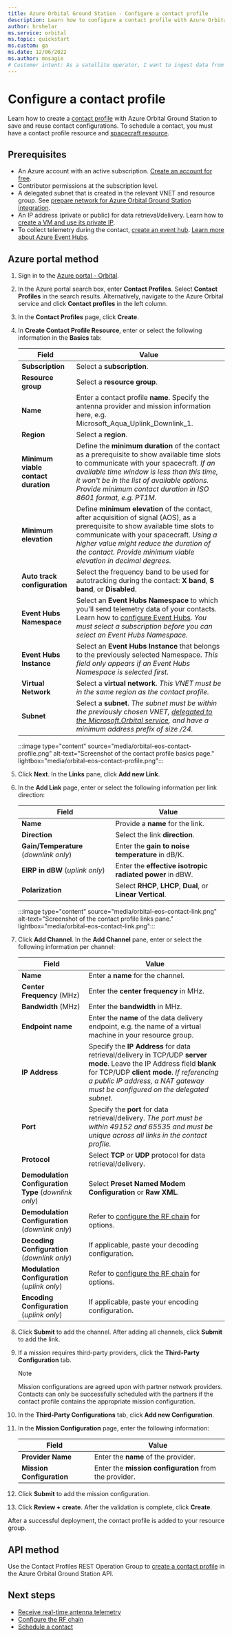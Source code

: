 ```yaml
---
title: Azure Orbital Ground Station - Configure a contact profile
description: Learn how to configure a contact profile with Azure Orbital Ground Station to save and reuse contact configurations.
author: hrshelar
ms.service: orbital
ms.topic: quickstart
ms.custom: ga
ms.date: 12/06/2022
ms.author: mosagie
# Customer intent: As a satellite operator, I want to ingest data from my satellite into Azure.
---
```


# Configure a contact profile

Learn how to create a [contact profile](concepts-contact-profile.md) with Azure Orbital Ground Station to save and reuse contact configurations. To schedule a contact, you must have a contact profile resource and [spacecraft resource](spacecraft-object.md).

## Prerequisites

- An Azure account with an active subscription. [Create an account for free](https://azure.microsoft.com/free/?WT.mc_id=A261C142F).
- Contributor permissions at the subscription level.
- A delegated subnet that is created in the relevant VNET and resource group. See [prepare network for Azure Orbital Ground Station integration](prepare-network.md).
- An IP address (private or public) for data retrieval/delivery. Learn how to [create a VM and use its private IP](/azure/virtual-machines/windows/quick-create-portal).
- To collect telemetry during the contact, [create an event hub](receive-real-time-telemetry.md). [Learn more about Azure Event Hubs](../event-hubs/event-hubs-about.md).

## Azure portal method

1. Sign in to the [Azure portal - Orbital](https://aka.ms/orbital/portal).
2. In the Azure portal search box, enter **Contact Profiles**. Select **Contact Profiles** in the search results. Alternatively, navigate to the Azure Orbital service and click **Contact profiles** in the left column.
3. In the **Contact Profiles** page, click **Create**.
4. In **Create Contact Profile Resource**, enter or select the following information in the **Basics** tab:

   | **Field** | **Value** |
   | --- | --- |
   | **Subscription** | Select a **subscription**. |
   | **Resource group** | Select a **resource group**. |
   | **Name** | Enter a contact profile **name**. Specify the antenna provider and mission information here, e.g. Microsoft_Aqua_Uplink_Downlink_1. |
   | **Region** | Select a **region**. |
   | **Minimum viable contact duration** | Define the **minimum duration** of the contact as a prerequisite to show available time slots to communicate with your spacecraft. _If an available time window is less than this time, it won't be in the list of available options. Provide minimum contact duration in ISO 8601 format, e.g. PT1M._ |
   | **Minimum elevation** | Define **minimum elevation** of the contact, after acquisition of signal (AOS), as a prerequisite to show available time slots to communicate with your spacecraft. _Using a higher value might reduce the duration of the contact. Provide minimum viable elevation in decimal degrees._ |
   | **Auto track configuration** | Select the frequency band to be used for autotracking during the contact: **X band**, **S band**, or **Disabled**. |
   | **Event Hubs Namespace** | Select an **Event Hubs Namespace** to which you'll send telemetry data of your contacts. Learn how to [configure Event Hubs](receive-real-time-telemetry.md#configure-event-hubs). _You must select a subscription before you can select an Event Hubs Namespace._ |
   | **Event Hubs Instance** | Select an **Event Hubs Instance** that belongs to the previously selected Namespace. _This field only appears if an Event Hubs Namespace is selected first_. |
   | **Virtual Network** | Select a **virtual network**. *This VNET must be in the same region as the contact profile.* |
   | **Subnet** | Select a **subnet**. *The subnet must be within the previously chosen VNET, [delegated to the Microsoft.Orbital service](prepare-network.md#create-and-prepare-subnet-for-vnet-injection), and have a minimum address prefix of size /24.* |

   :::image type="content" source="media/orbital-eos-contact-profile.png" alt-text="Screenshot of the contact profile basics page." lightbox="media/orbital-eos-contact-profile.png":::

5. Click **Next**. In the **Links** pane, click **Add new Link**.
6. In the **Add Link** page, enter or select the following information per link direction:

   | **Field** | **Value** |
   | --- | --- |
   | **Name** | Provide a **name** for the link. |
   | **Direction** | Select the link **direction**. |
   | **Gain/Temperature** (_downlink only_) | Enter the **gain to noise temperature** in dB/K. |
   | **EIRP in dBW** (_uplink only_) | Enter the **effective isotropic radiated power** in dBW. |
   | **Polarization** | Select **RHCP**, **LHCP**, **Dual**, or **Linear Vertical**. |

   :::image type="content" source="media/orbital-eos-contact-link.png" alt-text="Screenshot of the contact profile links pane." lightbox="media/orbital-eos-contact-link.png":::

7. Click **Add Channel**. In the **Add Channel** pane, enter or select the following information per channel:

   | **Field** | **Value** |
   | --- | --- |
   | **Name** | Enter a **name** for the channel. |
   | **Center Frequency** (MHz) | Enter the **center frequency** in MHz. |
   | **Bandwidth** (MHz) | Enter the **bandwidth** in MHz. |
   | **Endpoint name** | Enter the **name** of the data delivery endpoint, e.g. the name of a virtual machine in your resource group. |
   | **IP Address** | Specify the **IP Address** for data retrieval/delivery in TCP/UDP **server mode**. Leave the IP Address field **blank** for TCP/UDP **client mode**. _If referencing a public IP address, a NAT gateway must be configured on the delegated subnet._|
   | **Port** | Specify the **port** for data retrieval/delivery. *The port must be within 49152 and 65535 and must be unique across all links in the contact profile.* |
   | **Protocol** | Select **TCP** or **UDP** protocol for data retrieval/delivery. |
   | **Demodulation Configuration Type** (_downlink only_) | Select **Preset Named Modem Configuration** or **Raw XML**. |
   | **Demodulation Configuration** (_downlink only_) | Refer to [configure the RF chain](modem-chain.md) for options. |
   | **Decoding Configuration** (_downlink only_)| If applicable, paste your decoding configuration. |
   | **Modulation Configuration** (_uplink only_) | Refer to [configure the RF chain](modem-chain.md) for options. |
   | **Encoding Configuration** (_uplink only_)| If applicable, paste your encoding configuration. |

8. Click **Submit** to add the channel. After adding all channels, click **Submit** to add the link.  
9. If a mission requires third-party providers, click the **Third-Party Configuration** tab.
   
   > [!NOTE] 
   > Mission configurations are agreed upon with partner network providers. Contacts can only be successfully scheduled with the partners if the contact profile contains the appropriate mission configuration.

11. In the **Third-Party Configurations** tab, click **Add new Configuration**.
12. In the **Mission Configuration** page, enter the following information:
   
    | **Field** | **Value** |
    | --- | --- |
    | **Provider Name** | Enter the **name** of the provider. |
    | **Mission Configuration** | Enter the **mission configuration** from the provider. |

13. Click **Submit** to add the mission configuration.
14. Click **Review + create**. After the validation is complete, click **Create**.

After a successful deployment, the contact profile is added to your resource group.

## API method

Use the Contact Profiles REST Operation Group to [create a contact profile](/rest/api/orbital/azureorbitalgroundstation/contact-profiles/create-or-update/) in the Azure Orbital Ground Station API.

## Next steps

- [Receive real-time antenna telemetry](receive-real-time-telemetry.md)
- [Configure the RF chain](modem-chain.md)
- [Schedule a contact](schedule-contact.md)
